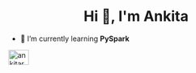 <h1 align="center">Hi 👋, I'm Ankita</h1>


- 🌱 I’m currently learning **PySpark**


<p align="left">
<a href="https://www.leetcode.com/ankitar77" target="blank"><img align="center" src="https://raw.githubusercontent.com/rahuldkjain/github-profile-readme-generator/master/src/images/icons/Social/leet-code.svg" alt="ankitar77" height="30" width="40" /></a>
</p>


